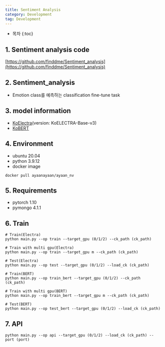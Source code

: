 ```yaml
---
title: Sentiment Analysis
category: Development
tag: Development
---
```








* 목차
{:toc}









## 1\. Sentiment analysis code

[https://github.com/finddme/Sentiment_analysis](https://github.com/finddme/Sentiment_analysis)

## 2\. Sentiment_analysis
- Emotion class를 예측하는 classification fine-tune task

## 3\. model information

- [KoElectra](https://github.com/monologg/KoELECTRA/tree/024fbdd600e653b6e4bdfc64ceec84181b5ce6c4)(version: KoELECTRA-Base-v3)
- [KoBERT](https://github.com/monologg/KoBERT-Transformers)

## 4\. Environment
- ubuntu 20.04
- python 3.9.12
- docker image
```
docker pull ayaanayaan/ayaan_nv
```

## 5\. Requirements
- pytorch 1.10
- pymongo 4.1.1


## 6\. Train 
```
# Train(Electra)
python main.py --op train --target_gpu (0/1/2) --ck_path (ck_path)

# Train with multi gpu(Electra)
python main.py --op train --target_gpu m --ck_path (ck_path)

# Test(Electra)
python main.py --op test --target_gpu (0/1/2) --load_ck (ck_path)

```

```
# Train(BERT)
python main.py --op train_bert --target_gpu (0/1/2) --ck_path (ck_path)

# Train with multi gpu(BERT)
python main.py --op train_bert --target_gpu m --ck_path (ck_path)

# Test(BERT)
python main.py --op test_bert --target_gpu (0/1/2) --load_ck (ck_path)

```

## 7\. API
```
python main.py --op api --target_gpu (0/1/2) --load_ck (ck_path) --port (port)
```

